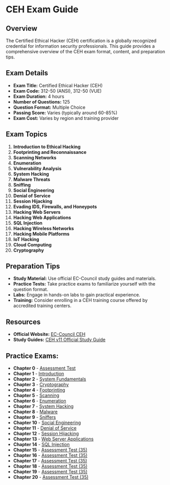 # CEH Exam Guide

## Overview
The Certified Ethical Hacker (CEH) certification is a globally recognized credential for information security professionals. This guide provides a comprehensive overview of the CEH exam format, content, and preparation tips.

## Exam Details
- **Exam Title:** Certified Ethical Hacker (CEH)
- **Exam Code:** 312-50 (ANSI), 312-50 (VUE)
- **Exam Duration:** 4 hours
- **Number of Questions:** 125
- **Question Format:** Multiple Choice
- **Passing Score:** Varies (typically around 60-85%)
- **Exam Cost:** Varies by region and training provider

## Exam Topics
1. **Introduction to Ethical Hacking**
2. **Footprinting and Reconnaissance**
3. **Scanning Networks**
4. **Enumeration**
5. **Vulnerability Analysis**
6. **System Hacking**
7. **Malware Threats**
8. **Sniffing**
9. **Social Engineering**
10. **Denial of Service**
11. **Session Hijacking**
12. **Evading IDS, Firewalls, and Honeypots**
13. **Hacking Web Servers**
14. **Hacking Web Applications**
15. **SQL Injection**
16. **Hacking Wireless Networks**
17. **Hacking Mobile Platforms**
18. **IoT Hacking**
19. **Cloud Computing**
20. **Cryptography**

## Preparation Tips
- **Study Material:** Use official EC-Council study guides and materials.
- **Practice Tests:** Take practice exams to familiarize yourself with the question format.
- **Labs:** Engage in hands-on labs to gain practical experience.
- **Training:** Consider enrolling in a CEH training course offered by accredited training centers.

## Resources
- **Official Website:** [EC-Council CEH](https://www.eccouncil.org/programs/certified-ethical-hacker-ceh/)
- **Study Guides:** [CEH v11 Official Study Guide](https://www.eccouncil.org/programs/certified-ethical-hacker-ceh/study-material/)

## Practice Exams:
- **Chapter 0** - [Assessment Test](https://yeahhub.com/cehv9-practice-exam-questions/chapter0-assessment.php)
- **Chapter 1** - [Introduction](https://yeahhub.com/cehv9-practice-exam-questions/chapter1-introduction.php)
- **Chapter 2** - [System Fundamentals](https://yeahhub.com/cehv9-practice-exam-questions/chapter2-system-fundamentals.php)
- **Chapter 3** - [Cryptography](https://yeahhub.com/cehv9-practice-exam-questions/chapter3-cryptography.php)
- **Chapter 4** - [Footprinting](https://yeahhub.com/cehv9-practice-exam-questions/chapter4-footprinting.php)
- **Chapter 5** - [Scanning](https://yeahhub.com/cehv9-practice-exam-questions/chapter5-scanning.php)
- **Chapter 6** - [Enumeration](https://yeahhub.com/cehv9-practice-exam-questions/chapter6-enumeration.php)
- **Chapter 7** - [System Hacking](https://yeahhub.com/cehv9-practice-exam-questions/chapter7-system-hacking.php)
- **Chapter 8** - [Malware](https://yeahhub.com/cehv9-practice-exam-questions/chapter8-malware.php)
- **Chapter 9** - [Sniffers](https://yeahhub.com/cehv9-practice-exam-questions/chapter9-sniffers.php)
- **Chapter 10** - [Social Engineering](https://yeahhub.com/cehv9-practice-exam-questions/chapter10-social-engineering.php)
- **Chapter 11** - [Denial of Service](https://yeahhub.com/cehv9-practice-exam-questions/chapter11-denial-of-service.php)
- **Chapter 12** - [Session Hijacking](https://yeahhub.com/cehv9-practice-exam-questions/chapter12-session-hijacking.php)
- **Chapter 13** - [Web Server Applications](https://yeahhub.com/cehv9-practice-exam-questions/chapter13-web-server-applications.php)
- **Chapter 14** - [SQL Injection](https://yeahhub.com/cehv9-practice-exam-questions/chapter14-sql-injection.php)
- **Chapter 15** - [Assessment Test (35)](https://yeahhub.com/cehv9-practice-exam-questions/chapter0-assessment.php)
- **Chapter 16** - [Assessment Test (35)](https://yeahhub.com/cehv9-practice-exam-questions/chapter0-assessment.php)
- **Chapter 17** - [Assessment Test (35)](https://yeahhub.com/cehv9-practice-exam-questions/chapter0-assessment.php)
- **Chapter 18** - [Assessment Test (35)](https://yeahhub.com/cehv9-practice-exam-questions/chapter0-assessment.php)
- **Chapter 19** - [Assessment Test (35)](https://yeahhub.com/cehv9-practice-exam-questions/chapter0-assessment.php)
- **Chapter 20** - [Assessment Test (35)](https://yeahhub.com/cehv9-practice-exam-questions/chapter0-assessment.php)
